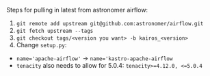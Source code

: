Steps for pulling in latest from astronomer airflow:

1. `git remote add upstream git@github.com:astronomer/airflow.git`
1. `git fetch upstream --tags`
1. `git checkout tags/<version you want> -b kairos_<version>`
1. Change `setup.py`:
  - `name='apache-airflow'` -> `name='kastro-apache-airflow`
  - `tenacity` also needs to allow for 5.0.4: `tenacity>=4.12.0, <=5.0.4`
